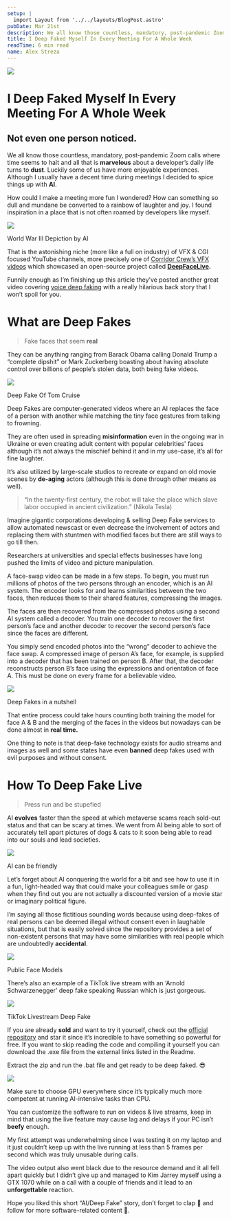 ```yaml
---
setup: |
  import Layout from '../../layouts/BlogPost.astro'
pubDate: Mar 21st
description: We all know those countless, mandatory, post-pandemic Zoom calls where time seems to halt and all that is marvelous about a developer’s daily life turns to dust. Luckily some of us have more…
title: I Deep Faked Myself In Every Meeting For A Whole Week
readTime: 6 min read
name: Alex Streza
---
```


![](https://miro.medium.com/max/1400/1*kYZIAxCrKFHZAUgL71vvzw.png)

# I Deep Faked Myself In Every Meeting For A Whole Week

## Not even one person noticed.

We all know those countless, mandatory, post-pandemic Zoom calls where time seems to halt and all that is **marvelous** about a developer’s daily life turns to **dust**. Luckily some of us have more enjoyable experiences. Although I usually have a decent time during meetings I decided to spice things up with **AI**.

How could I make a meeting more fun I wondered? How can something so dull and mundane be converted to a rainbow of laughter and joy. I found inspiration in a place that is not often roamed by developers like myself.

![](https://miro.medium.com/max/1280/1*AQKbr1L_wucmIX0R9ll8rw.png)

World War III Depiction by AI

That is the astonishing niche (more like a full on industry) of VFX & CGI focused YouTube channels, more precisely one of [Corridor Crew’s VFX videos](https://www.youtube.com/watch?v=qXLugdeogQU) which showcased an open-source project called [**DeepFaceLive**](https://github.com/iperov/DeepFaceLive)**.**

Funnily enough as I’m finishing up this article they’ve posted another great video covering [voice deep faking](https://www.youtube.com/watch?v=0fO7CBDMGNA) with a really hilarious back story that I won’t spoil for you.

# What are Deep Fakes

> Fake faces that seem **real**

They can be anything ranging from Barack Obama calling Donald Trump a “complete dipshit” or Mark Zuckerberg boasting about having absolute control over billions of people’s stolen data, both being fake videos.

![](https://miro.medium.com/max/1016/1*XR5lKbosFxmS0YSGN6ZAEg.png)

Deep Fake Of Tom Cruise

Deep Fakes are computer-generated videos where an AI replaces the face of a person with another while matching the tiny face gestures from talking to frowning.

They are often used in spreading **misinformation** even in the ongoing war in Ukraine or even creating adult content with popular celebrities' faces although it’s not always the mischief behind it and in my use-case, it’s all for fine laughter.

It’s also utilized by large-scale studios to recreate or expand on old movie scenes by **de-aging** actors (although this is done through other means as well).

> “In the twenty-first century, the robot will take the place which slave labor occupied in ancient civilization.” (Nikola Tesla)

Imagine gigantic corporations developing & selling Deep Fake services to allow automated newscast or even decrease the involvement of actors and replacing them with stuntmen with modified faces but there are still ways to go till then.

Researchers at universities and special effects businesses have long pushed the limits of video and picture manipulation.

A face-swap video can be made in a few steps. To begin, you must run millions of photos of the two persons through an encoder, which is an AI system. The encoder looks for and learns similarities between the two faces, then reduces them to their shared features, compressing the images.

The faces are then recovered from the compressed photos using a second AI system called a decoder. You train one decoder to recover the first person’s face and another decoder to recover the second person’s face since the faces are different.

You simply send encoded photos into the “wrong” decoder to achieve the face swap. A compressed image of person A’s face, for example, is supplied into a decoder that has been trained on person B. After that, the decoder reconstructs person B’s face using the expressions and orientation of face A. This must be done on every frame for a believable video.

![](https://miro.medium.com/max/1276/1*9EwVow8nuGmgr2NKaPBoOQ.png)

Deep Fakes in a nutshell

That entire process could take hours counting both training the model for face A & B and the merging of the faces in the videos but nowadays can be done almost in **real time.**

One thing to note is that deep-fake technology exists for audio streams and images as well and some states have even **banned** deep fakes used with evil purposes and without consent.

# How To Deep Fake Live

> Press run and be stupefied

AI **evolves** faster than the speed at which metaverse scams reach sold-out status and that can be scary at times. We went from AI being able to sort of accurately tell apart pictures of dogs & cats to it soon being able to read into our souls and lead societies.

![](https://miro.medium.com/max/1400/0*DGzOG0S6KTF96qwK)

AI can be friendly

Let’s forget about AI conquering the world for a bit and see how to use it in a fun, light-headed way that could make your colleagues smile or gasp when they find out you are not actually a discounted version of a movie star or imaginary political figure.

I’m saying all those fictitious sounding words because using deep-fakes of real persons can be deemed illegal without consent even in laughable situations, but that is easily solved since the repository provides a set of non-existent persons that may have some similarities with real people which are undoubtedly **accidental**.

![](https://miro.medium.com/max/1400/1*-cIv76PLu8FALk2S_x9yJQ.png)

Public Face Models

There’s also an example of a TikTok live stream with an ‘Arnold Schwarzenegger’ deep fake speaking Russian which is just gorgeous.

![](https://miro.medium.com/max/1000/1*IkpBfcoeh3NZQLUoMEjJ9A.png)

TikTok Livestream Deep Fake

If you are already **sold** and want to try it yourself, check out the [official repository](https://github.com/iperov/DeepFaceLive) and star it since it’s incredible to have something so powerful for free. If you want to skip reading the code and compiling it yourself you can download the .exe file from the external links listed in the Readme.

Extract the zip and run the .bat file and get ready to be deep faked. 😎

![](https://miro.medium.com/max/1400/1*eDZZVepRR_ayo6luqCQxYA.png)

Make sure to choose GPU everywhere since it’s typically much more competent at running AI-intensive tasks than CPU.

You can customize the software to run on videos & live streams, keep in mind that using the live feature may cause lag and delays if your PC isn’t **beefy** enough.

My first attempt was underwhelming since I was testing it on my laptop and it just couldn’t keep up with the live running at less than 5 frames per second which was truly unusable during calls.

The video output also went black due to the resource demand and it all fell apart quickly but I didn’t give up and managed to Kim Jarrey myself using a GTX 1070 while on a call with a couple of friends and it lead to an **unforgettable** reaction.

Hope you liked this short “AI/Deep Fake” story, don’t forget to clap **👏** and follow for more software-related content 🚀.

